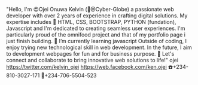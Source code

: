 "Hello, I'm 😍Ojei Onuwa Kelvin (👋@Cyber-Globe)
a passionate web developer with over 2 years of experience in crafting digital solutions.
My expertise includes 👀 HTML, CSS, BOOTSTRAP, PYTHON (fundation), Javascript and 
I'm dedicated to creating seamless user experiences. I'm particularly proud of the omnifood project
and that of my portfolio page i just finish building. 🌱 I’m currently learning javascript 
Outside of coding, I enjoy trying new technological skill in web development. In the future, I aim to development webpages for fun and for business purpose.
💞️ Let's connect and collaborate to bring innovative web solutions to life!"
ojei https://twitter.com/kelvin_ojei
https://web.facebook.com/ken.ojei
☎️+234-810-3027-171
📳+234-706-5504-523

<!---
Cyber-Globe/Cyber-Globe is a ✨ special ✨ repository because its `README.md` (this file) appears on your GitHub profile.
You can click the Preview link to take a look at your changes.
--->
